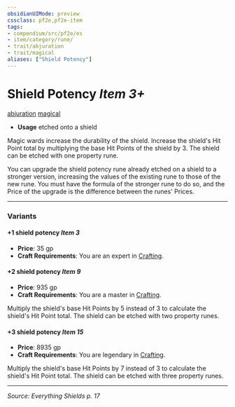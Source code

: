 ```yaml
---
obsidianUIMode: preview
cssclass: pf2e,pf2e-item
tags:
- compendium/src/pf2e/es
- item/category/rune/
- trait/abjuration
- trait/magical
aliases: ["Shield Potency"]
---
```

# Shield Potency *Item 3+*  
[abjuration](abjuration.md)  [magical](magical.md)  

- **Usage** etched onto a shield

Magic wards increase the durability of the shield. Increase the shield's Hit Point total by multiplying the base Hit Points of the shield by 3. The shield can be etched with one property rune.

You can upgrade the shield potency rune already etched on a shield to a stronger version, increasing the values of the existing rune to those of the new rune. You must have the formula of the stronger rune to do so, and the Price of the upgrade is the difference between the runes' Prices.

---

### Variants

#### +1 shield potency *Item 3*

- **Price**: 35 gp
- **Craft Requirements**: You are an expert in [Crafting](skills.md#Crafting).

#### +2 shield potency *Item 9*

- **Price**: 935 gp
- **Craft Requirements**: You are a master in [Crafting](skills.md#Crafting).

Multiply the shield's base Hit Points by 5 instead of 3 to calculate the shield's Hit Point total. The shield can be etched with two property runes.

#### +3 shield potency *Item 15*

- **Price**: 8935 gp
- **Craft Requirements**: You are legendary in [Crafting](skills.md#Crafting).

Multiply the shield's base Hit Points by 7 instead of 3 to calculate the shield's Hit Point total. The shield can be etched with three property runes.

---
*Source: Everything Shields p. 17*
